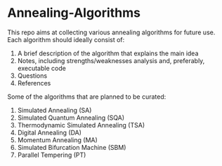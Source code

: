 # Annealing-Algorithms

This repo aims at collecting various annealing algorithms for future use. Each algorithm should ideally consist of:
1. A brief description of the algorithm that explains the main idea
2. Notes, including strengths/weaknesses analysis and, preferably, executable code
3. Questions
4. References

Some of the algorithms that are planned to be curated:
1. Simulated Annealing (SA)
2. Simulated Quantum Annealing (SQA)
3. Thermodynamic Simulated Annealing (TSA)
4. Digital Annealing (DA)
5. Momentum Annealing (MA)
6. Simulated Bifurcation Machine (SBM)
7. Parallel Tempering (PT)
